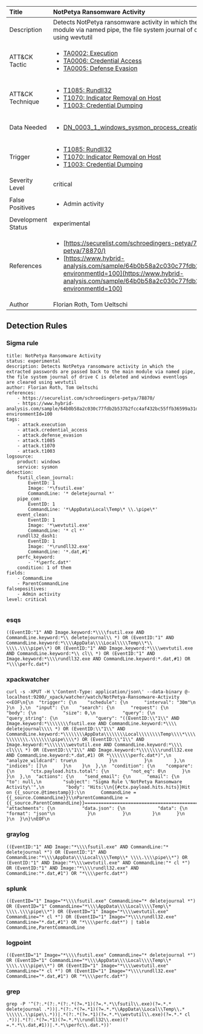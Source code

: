 | Title                | NotPetya Ransomware Activity                                                                                                                                                 |
|:---------------------|:------------------------------------------------------------------------------------------------------------------------------------------------------------|
| Description          | Detects NotPetya ransomware activity in which the extracted passwords are passed back to the main module via named pipe, the file system journal of drive C is deleted and windows eventlogs are cleared using wevtutil                                                                                                                                           |
| ATT&amp;CK Tactic    | <ul><li>[TA0002: Execution](https://attack.mitre.org/tactics/TA0002)</li><li>[TA0006: Credential Access](https://attack.mitre.org/tactics/TA0006)</li><li>[TA0005: Defense Evasion](https://attack.mitre.org/tactics/TA0005)</li></ul>  |
| ATT&amp;CK Technique | <ul><li>[T1085: Rundll32](https://attack.mitre.org/techniques/T1085)</li><li>[T1070: Indicator Removal on Host](https://attack.mitre.org/techniques/T1070)</li><li>[T1003: Credential Dumping](https://attack.mitre.org/techniques/T1003)</li></ul>                             |
| Data Needed          | <ul><li>[DN_0003_1_windows_sysmon_process_creation](../Data_Needed/DN_0003_1_windows_sysmon_process_creation.md)</li></ul>                                                         |
| Trigger              | <ul><li>[T1085: Rundll32](../Triggers/T1085.md)</li><li>[T1070: Indicator Removal on Host](../Triggers/T1070.md)</li><li>[T1003: Credential Dumping](../Triggers/T1003.md)</li></ul>  |
| Severity Level       | critical                                                                                                                                                 |
| False Positives      | <ul><li>Admin activity</li></ul>                                                                  |
| Development Status   | experimental                                                                                                                                                |
| References           | <ul><li>[https://securelist.com/schroedingers-petya/78870/](https://securelist.com/schroedingers-petya/78870/)</li><li>[https://www.hybrid-analysis.com/sample/64b0b58a2c030c77fdb2b537b2fcc4af432bc55ffb36599a31d418c7c69e94b1?environmentId=100](https://www.hybrid-analysis.com/sample/64b0b58a2c030c77fdb2b537b2fcc4af432bc55ffb36599a31d418c7c69e94b1?environmentId=100)</li></ul>                                                          |
| Author               | Florian Roth, Tom Ueltschi                                                                                                                                                |


## Detection Rules

### Sigma rule

```
title: NotPetya Ransomware Activity
status: experimental
description: Detects NotPetya ransomware activity in which the extracted passwords are passed back to the main module via named pipe, the file system journal of drive C is deleted and windows eventlogs are cleared using wevtutil
author: Florian Roth, Tom Ueltschi
references:
    - https://securelist.com/schroedingers-petya/78870/
    - https://www.hybrid-analysis.com/sample/64b0b58a2c030c77fdb2b537b2fcc4af432bc55ffb36599a31d418c7c69e94b1?environmentId=100
tags:
    - attack.execution
    - attack.credential_access
    - attack.defense_evasion
    - attack.t1085
    - attack.t1070
    - attack.t1003
logsource:
    product: windows
    service: sysmon
detection:
    fsutil_clean_journal:
        EventID: 1
        Image: '*\fsutil.exe'
        CommandLine: '* deletejournal *'        
    pipe_com:
        EventID: 1
        CommandLine: '*\AppData\Local\Temp\* \\.\pipe\*'
    event_clean:
        EventID: 1
        Image: '*\wevtutil.exe'
        CommandLine: '* cl *'
    rundll32_dash1:
        EventID: 1
        Image: '*\rundll32.exe'
        CommandLine: '*.dat,#1'       
    perfc_keyword:
        - '*\perfc.dat*'
    condition: 1 of them
fields:
    - CommandLine
    - ParentCommandLine
falsepositives:
    - Admin activity
level: critical


```




### esqs
    
```
((EventID:"1" AND Image.keyword:*\\\\fsutil.exe AND CommandLine.keyword:*\\ deletejournal\\ *) OR (EventID:"1" AND CommandLine.keyword:*\\\\AppData\\\\Local\\\\Temp\\*\\ \\\\.\\\\pipe\\*) OR (EventID:"1" AND Image.keyword:*\\\\wevtutil.exe AND CommandLine.keyword:*\\ cl\\ *) OR (EventID:"1" AND Image.keyword:*\\\\rundll32.exe AND CommandLine.keyword:*.dat,#1) OR *\\\\perfc.dat*)
```


### xpackwatcher
    
```
curl -s -XPUT -H \'Content-Type: application/json\' --data-binary @- localhost:9200/_xpack/watcher/watch/NotPetya-Ransomware-Activity <<EOF\n{\n  "trigger": {\n    "schedule": {\n      "interval": "30m"\n    }\n  },\n  "input": {\n    "search": {\n      "request": {\n        "body": {\n          "size": 0,\n          "query": {\n            "query_string": {\n              "query": "((EventID:\\"1\\" AND Image.keyword:*\\\\\\\\fsutil.exe AND CommandLine.keyword:*\\\\ deletejournal\\\\ *) OR (EventID:\\"1\\" AND CommandLine.keyword:*\\\\\\\\AppData\\\\\\\\Local\\\\\\\\Temp\\\\*\\\\ \\\\\\\\.\\\\\\\\pipe\\\\*) OR (EventID:\\"1\\" AND Image.keyword:*\\\\\\\\wevtutil.exe AND CommandLine.keyword:*\\\\ cl\\\\ *) OR (EventID:\\"1\\" AND Image.keyword:*\\\\\\\\rundll32.exe AND CommandLine.keyword:*.dat,#1) OR *\\\\\\\\perfc.dat*)",\n              "analyze_wildcard": true\n            }\n          }\n        },\n        "indices": []\n      }\n    }\n  },\n  "condition": {\n    "compare": {\n      "ctx.payload.hits.total": {\n        "not_eq": 0\n      }\n    }\n  },\n  "actions": {\n    "send_email": {\n      "email": {\n        "to": null,\n        "subject": "Sigma Rule \'NotPetya Ransomware Activity\'",\n        "body": "Hits:\\n{{#ctx.payload.hits.hits}}Hit on {{_source.@timestamp}}:\\n      CommandLine = {{_source.CommandLine}}\\nParentCommandLine = {{_source.ParentCommandLine}}================================================================================\\n{{/ctx.payload.hits.hits}}",\n        "attachments": {\n          "data.json": {\n            "data": {\n              "format": "json"\n            }\n          }\n        }\n      }\n    }\n  }\n}\nEOF\n
```


### graylog
    
```
((EventID:"1" AND Image:"*\\\\fsutil.exe" AND CommandLine:"* deletejournal *") OR (EventID:"1" AND CommandLine:"*\\\\AppData\\\\Local\\\\Temp\\* \\\\.\\\\pipe\\*") OR (EventID:"1" AND Image:"*\\\\wevtutil.exe" AND CommandLine:"* cl *") OR (EventID:"1" AND Image:"*\\\\rundll32.exe" AND CommandLine:"*.dat,#1") OR "*\\\\perfc.dat*")
```


### splunk
    
```
((EventID="1" Image="*\\\\fsutil.exe" CommandLine="* deletejournal *") OR (EventID="1" CommandLine="*\\\\AppData\\\\Local\\\\Temp\\* \\\\.\\\\pipe\\*") OR (EventID="1" Image="*\\\\wevtutil.exe" CommandLine="* cl *") OR (EventID="1" Image="*\\\\rundll32.exe" CommandLine="*.dat,#1") OR "*\\\\perfc.dat*") | table CommandLine,ParentCommandLine
```


### logpoint
    
```
((EventID="1" Image="*\\\\fsutil.exe" CommandLine="* deletejournal *") OR (EventID="1" CommandLine="*\\\\AppData\\\\Local\\\\Temp\\* \\\\.\\\\pipe\\*") OR (EventID="1" Image="*\\\\wevtutil.exe" CommandLine="* cl *") OR (EventID="1" Image="*\\\\rundll32.exe" CommandLine="*.dat,#1") OR "*\\\\perfc.dat*")
```


### grep
    
```
grep -P '^(?:.*(?:.*(?:.*(?=.*1)(?=.*.*\\fsutil\\.exe)(?=.*.* deletejournal .*))|.*(?:.*(?=.*1)(?=.*.*\\AppData\\Local\\Temp\\.* \\\\\\.\\pipe\\.*))|.*(?:.*(?=.*1)(?=.*.*\\wevtutil\\.exe)(?=.*.* cl .*))|.*(?:.*(?=.*1)(?=.*.*\\rundll32\\.exe)(?=.*.*\\.dat,#1))|.*.*\\perfc\\.dat.*))'
```


